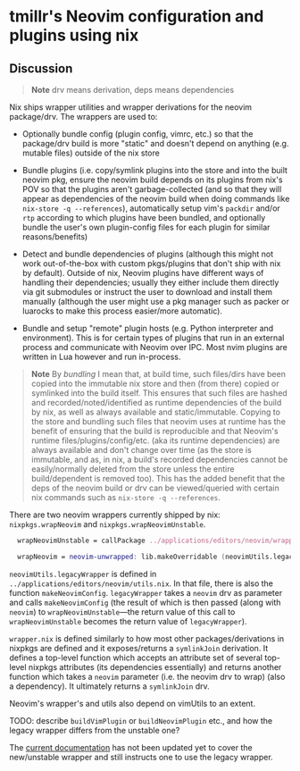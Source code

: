# tmillr's Neovim configuration and plugins using nix

## Discussion

> **Note** drv means derivation, deps means dependencies

Nix ships wrapper utilities and wrapper derivations for the neovim package/drv. The wrappers are used to:

- Optionally bundle config (plugin config, vimrc, etc.) so that the package/drv build is more "static" and doesn't depend on anything (e.g. mutable files) outside of the nix store

- Bundle plugins (i.e. copy/symlink plugins into the store and into the built neovim pkg, ensure the neovim build depends on its plugins from nix's POV so that the plugins aren't garbage-collected (and so that they will appear as dependencies of the neovim build when doing commands like `nix-store -q --references`), automatically setup vim's `packdir` and/or `rtp` according to which plugins have been bundled, and optionally bundle the user's own plugin-config files for each plugin for similar reasons/benefits)

- Detect and bundle dependencies of plugins (although this might not work out-of-the-box with custom pkgs/plugins that don't ship with nix by default). Outside of nix, Neovim plugins have different ways of handling their dependencies; usually they either include them directly via git submodules or instruct the user to download and install them manually (although the user might use a pkg manager such as packer or luarocks to make this process easier/more automatic).

- Bundle and setup "remote" plugin hosts (e.g. Python interpreter and environment). This is for certain types of plugins that run in an external process and communicate with Neovim over IPC. Most nvim plugins are written in Lua however and run in-process.

> **Note** By _bundling_ I mean that, at build time, such files/dirs have been copied into the immutable nix store and then (from there) copied or symlinked into the build itself. This ensures that such files are hashed and recorded/noted/identified as runtime dependencies of the build by nix, as well as always available and static/immutable. Copying to the store and bundling such files that neovim uses at runtime has the benefit of ensuring that the build is reproducible and that Neovim's runtime files/plugins/config/etc. (aka its runtime dependencies) are always available and don't change over time (as the store is immutable, and as, in nix, a build's recorded dependencies cannot be easily/normally deleted from the store unless the entire build/dependent is removed too). This has the added benefit that the deps of the neovim build or drv can be viewed/queried with certain nix commands such as `nix-store -q --references`.

There are two neovim wrappers currently shipped by nix: `nixpkgs.wrapNeovim` and `nixpkgs.wrapNeovimUnstable`.

```nix
  wrapNeovimUnstable = callPackage ../applications/editors/neovim/wrapper.nix { };

  wrapNeovim = neovim-unwrapped: lib.makeOverridable (neovimUtils.legacyWrapper neovim-unwrapped);
```

`neovimUtils.legacyWrapper` is defined in `../applications/editors/neovim/utils.nix`. In that file, there is also the function `makeNeovimConfig`. `legacyWrapper` takes a `neovim` drv as parameter and calls `makeNeovimConfig` (the result of which is then passed (along with `neovim`) to `wrapNeovimUnstable`—the return value of this call to `wrapNeovimUnstable` becomes the return value of `legacyWrapper`).

`wrapper.nix` is defined similarly to how most other packages/derivations in nixpkgs are defined and it exposes/returns a `symlinkJoin` derivation. It defines a top-level function which accepts an attribute set of several top-level nixpkgs attributes (its dependencies essentially) and returns another function which takes a `neovim` parameter (i.e. the neovim drv to wrap) (also a dependency). It ultimately returns a `symlinkJoin` drv.

Neovim's wrapper's and utils also depend on vimUtils to an extent.

TODO: describe `buildVimPlugin` or `buildNeovimPlugin` etc., and how the legacy wrapper differs from the unstable one?

The [current documentation][nix-docs-vim] has not been updated yet to cover the new/unstable wrapper and still instructs one to use the legacy wrapper.

[nix-docs-vim]: https://github.com/NixOS/nixpkgs/blob/7c67f006ea0e7d0265f16d7df07cc076fdffd91f/doc/languages-frameworks/vim.section.md
[nix-docs-vim-current]: https://github.com/NixOS/nixpkgs/blob/master/doc/languages-frameworks/vim.section.md
